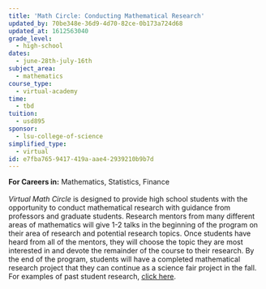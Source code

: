 ```yaml
---
title: 'Math Circle: Conducting Mathematical Research'
updated_by: 70be348e-36d9-4d70-82ce-0b173a724d68
updated_at: 1612563040
grade_level:
  - high-school
dates:
  - june-28th-july-16th
subject_area:
  - mathematics
course_type:
  - virtual-academy
time:
  - tbd
tuition:
  - usd895
sponsor:
  - lsu-college-of-science
simplified_type:
  - virtual
id: e7fba765-9417-419a-aae4-2939210b9b7d
---
```

<b>For Careers in:</b> Mathematics, Statistics, Finance<br><br>
<i>Virtual Math Circle</i> is designed to provide high school students with the opportunity to conduct mathematical research with guidance from professors and graduate students. Research mentors from many different areas of mathematics will give 1-2 talks in the beginning of the program on their area of research and potential research topics. Once students have heard from all of the mentors, they will choose the topic they are most interested in and devote the remainder of the course to their research. By the end of the program, students will have a completed mathematical research project that they can continue as a science fair project in the fall. For examples of past student research, <a href="https://www.mathcircle.us/student-research" target="_blank">click here</a>.